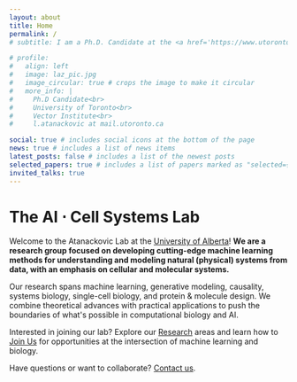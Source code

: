 ```yaml
---
layout: about
title: Home
permalink: /
# subtitle: I am a Ph.D. Candidate at the <a href='https://www.utoronto.ca/'>University of Toronto</a> in <a href='https://www.ece.utoronto.ca/'>The Department of Electrical & Computer Engineering</a> and the <a href='https://vectorinstitute.ai/'>Vector Institute</a>.

# profile:
#   align: left
#   image: laz_pic.jpg
#   image_circular: true # crops the image to make it circular
#   more_info: |
#     Ph.D Candidate<br>
#     University of Toronto<br>
#     Vector Institute<br>
#     l.atanackovic at mail.utoronto.ca

social: true # includes social icons at the bottom of the page
news: true # includes a list of news items
latest_posts: false # includes a list of the newest posts
selected_papers: true # includes a list of papers marked as "selected={true}"
invited_talks: true
---
```


# The <span class="lab-name-accent">AI ⋅ Cell Systems</span> Lab

Welcome to the <span class="lab-name-accent">Atanackovic</span> Lab at the [University of Alberta](https://apps.ualberta.ca/directory/person/atanacko)! **We are a research group focused on developing cutting-edge machine learning methods for understanding and modeling natural (physical) systems from data, with an emphasis on cellular and molecular systems.**

Our research spans machine learning, generative modeling, causality, systems biology, single-cell biology, and protein & molecule design. We combine theoretical advances with practical applications to push the boundaries of what's possible in computational biology and AI.

<span class="lab-name-accent">Interested in joining our lab</span>? Explore our [Research](/research/) areas and learn how to [Join Us](/join/) for opportunities at the intersection of machine learning and biology.

Have questions or want to collaborate? [Contact us](/about/).
